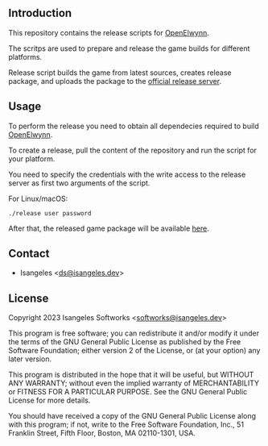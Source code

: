## Introduction
This repository contains the release scripts for [OpenElwynn](https://github.com/isangeles-softworks/openelwynn).

The scritps are used to prepare and release the game builds for different platforms.

Release script builds the game from latest sources, creates release package, and uploads the package to the [official release server](https://my.opendesktop.org/s/H4w5fXbfW7ZETsk).

## Usage
To perform the release you need to obtain all dependecies required to build [OpenElwynn](https://github.com/isangeles-softworks/openelwynn).

To create a release, pull the content of the repository and run the script for your platform.

You need to specify the credentials with the write access to the release server as first two arguments of the script.

For Linux/macOS:
```
./release user password
```

After that, the released game package will be available [here](https://my.opendesktop.org/s/H4w5fXbfW7ZETsk).

## Contact
* Isangeles <<ds@isangeles.dev>>

## License
Copyright 2023 Isangeles Softworks <<softworks@isangeles.dev>>

This program is free software; you can redistribute it and/or modify
it under the terms of the GNU General Public License as published by
the Free Software Foundation; either version 2 of the License, or
(at your option) any later version.

This program is distributed in the hope that it will be useful,
but WITHOUT ANY WARRANTY; without even the implied warranty of
MERCHANTABILITY or FITNESS FOR A PARTICULAR PURPOSE.  See the
GNU General Public License for more details.

You should have received a copy of the GNU General Public License
along with this program; if not, write to the Free Software
Foundation, Inc., 51 Franklin Street, Fifth Floor, Boston,
MA 02110-1301, USA.

